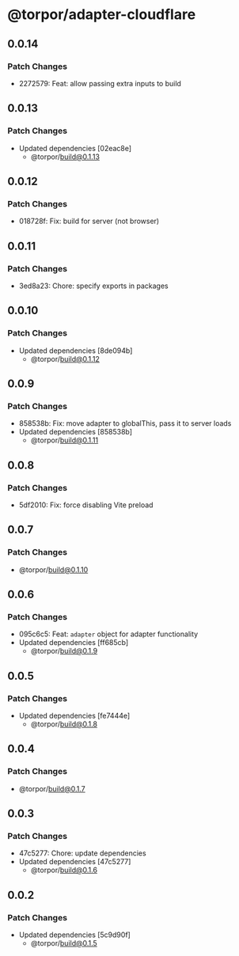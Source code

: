 # @torpor/adapter-cloudflare

## 0.0.14

### Patch Changes

- 2272579: Feat: allow passing extra inputs to build

## 0.0.13

### Patch Changes

- Updated dependencies [02eac8e]
  - @torpor/build@0.1.13

## 0.0.12

### Patch Changes

- 018728f: Fix: build for server (not browser)

## 0.0.11

### Patch Changes

- 3ed8a23: Chore: specify exports in packages

## 0.0.10

### Patch Changes

- Updated dependencies [8de094b]
  - @torpor/build@0.1.12

## 0.0.9

### Patch Changes

- 858538b: Fix: move adapter to globalThis, pass it to server loads
- Updated dependencies [858538b]
  - @torpor/build@0.1.11

## 0.0.8

### Patch Changes

- 5df2010: Fix: force disabling Vite preload

## 0.0.7

### Patch Changes

- @torpor/build@0.1.10

## 0.0.6

### Patch Changes

- 095c6c5: Feat: `adapter` object for adapter functionality
- Updated dependencies [ff685cb]
  - @torpor/build@0.1.9

## 0.0.5

### Patch Changes

- Updated dependencies [fe7444e]
  - @torpor/build@0.1.8

## 0.0.4

### Patch Changes

- @torpor/build@0.1.7

## 0.0.3

### Patch Changes

- 47c5277: Chore: update dependencies
- Updated dependencies [47c5277]
  - @torpor/build@0.1.6

## 0.0.2

### Patch Changes

- Updated dependencies [5c9d90f]
  - @torpor/build@0.1.5
